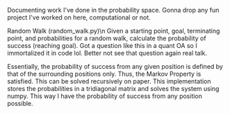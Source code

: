 Documenting work I've done in the probability space. Gonna drop any fun project I've worked on here, computational or not.

Random Walk (random_walk.py)\n
Given a starting point, goal, terminating point, and probabilities for a random walk, calculate the probability of success (reaching goal). Got a question like this in a quant OA so I immortalized it in code lol. Better not see that question again real talk.

Essentially, the probability of success from any given position is defined by that of the surrounding positions only. Thus, the Markov Property is satisfied. This can be solved recursively on paper. This implementation stores the probabilities in a tridiagonal matrix and solves the system using numpy. This way I have the probability of success from any position possible.
